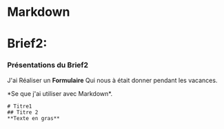 # Markdown
# Brief2:
### Présentations du Brief2
J'ai Réaliser un **Formulaire** Qui nous à était donner pendant les vacances.

\*Se que j'ai utiliser avec Markdown\*.
```
# Titre1
## Titre 2
**Texte en gras**
